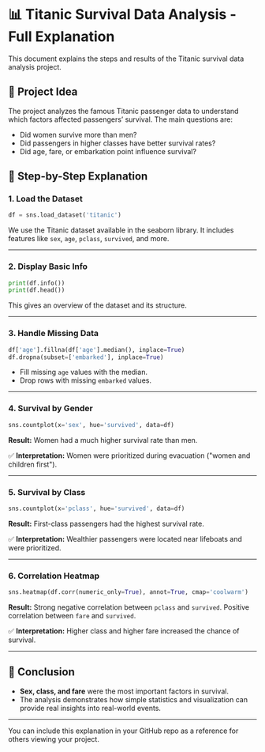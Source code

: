 
# 📊 Titanic Survival Data Analysis - Full Explanation

This document explains the steps and results of the Titanic survival data analysis project.

## 📌 Project Idea

The project analyzes the famous Titanic passenger data to understand which factors affected passengers’ survival. The main questions are:
- Did women survive more than men?
- Did passengers in higher classes have better survival rates?
- Did age, fare, or embarkation point influence survival?

## 🧾 Step-by-Step Explanation

### 1. Load the Dataset
```python
df = sns.load_dataset('titanic')
```
We use the Titanic dataset available in the seaborn library. It includes features like `sex`, `age`, `pclass`, `survived`, and more.

---

### 2. Display Basic Info
```python
print(df.info())
print(df.head())
```
This gives an overview of the dataset and its structure.

---

### 3. Handle Missing Data
```python
df['age'].fillna(df['age'].median(), inplace=True)
df.dropna(subset=['embarked'], inplace=True)
```
- Fill missing `age` values with the median.
- Drop rows with missing `embarked` values.

---

### 4. Survival by Gender
```python
sns.countplot(x='sex', hue='survived', data=df)
```
**Result:** Women had a much higher survival rate than men.

✅ **Interpretation:** Women were prioritized during evacuation ("women and children first").

---

### 5. Survival by Class
```python
sns.countplot(x='pclass', hue='survived', data=df)
```
**Result:** First-class passengers had the highest survival rate.

✅ **Interpretation:** Wealthier passengers were located near lifeboats and were prioritized.

---

### 6. Correlation Heatmap
```python
sns.heatmap(df.corr(numeric_only=True), annot=True, cmap='coolwarm')
```
**Result:** Strong negative correlation between `pclass` and `survived`. Positive correlation between `fare` and `survived`.

✅ **Interpretation:** Higher class and higher fare increased the chance of survival.

---

## 📍 Conclusion

- **Sex, class, and fare** were the most important factors in survival.
- The analysis demonstrates how simple statistics and visualization can provide real insights into real-world events.

---

You can include this explanation in your GitHub repo as a reference for others viewing your project.
